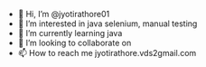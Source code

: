 - 👋 Hi, I’m @jyotirathore01
- 👀 I’m interested in java selenium, manual testing
- 🌱 I’m currently learning java
- 💞️ I’m looking to collaborate on 
- 📫 How to reach me jyotirathore.vds2gmail.com

<!---
jyotirathore01/jyotirathore01 is a ✨ special ✨ repository because its `README.md` (this file) appears on your GitHub profile.
You can click the Preview link to take a look at your changes.
--->
